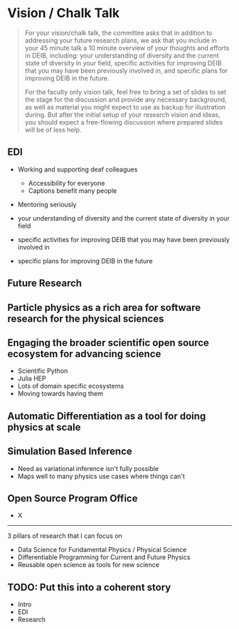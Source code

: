 # Vision / Chalk Talk

> For your vision/chalk talk, the committee asks that in addition to addressing your future research plans, we ask that you include in your 45 minute talk a 10 minute overview of your thoughts and efforts in DEIB, including: your understanding of diversity and the current state of diversity in your field, specific activities for improving DEIB that you may have been previously involved in, and specific plans for improving DEIB in the future.
>
> For the faculty only vision talk, feel free to bring a set of slides to set the stage for the discussion and provide any necessary background, as well as material you might expect to use as backup for illustration during. But after the initial setup of your research vision and ideas, you should expect a free-flowing discussion where prepared slides will be of less help.


## EDI

* Working and supporting deaf colleagues
   - Accessibility for everyone
   - Captions benefit many people
* Mentoring seriously

* your understanding of diversity and the current state of diversity in your field
* specific activities for improving DEIB that you may have been previously involved in
* specific plans for improving DEIB in the future

## Future Research

## Particle physics as a rich area for software research for the physical sciences

## Engaging the broader scientific open source ecosystem for advancing science

* Scientific Python
* Julia HEP
* Lots of domain specific ecosystems
* Moving towards having them

## Automatic Differentiation as a tool for doing physics at scale

## Simulation Based Inference

* Need as variational inference isn't fully possible
* Maps well to many physics use cases where things can't

## Open Source Program Office

* X

---

3 pillars of research that I can focus on

* Data Science for Fundamental Physics / Physical Science
* Differentiable Programming for Current and Future Physics
* Reusable open science as tools for new science

## TODO: Put this into a coherent story

* Intro
* EDI
* Research
